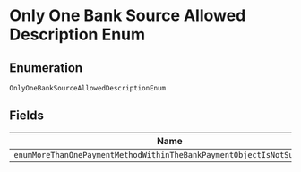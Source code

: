 
# Only One Bank Source Allowed Description Enum

## Enumeration

`OnlyOneBankSourceAllowedDescriptionEnum`

## Fields

| Name |
|  --- |
| `enumMoreThanOnePaymentMethodWithinTheBankPaymentObjectIsNotSupported` |

